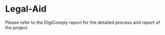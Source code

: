 # Legal-Aid

Please refer to the DigiComply report for the detailed process and report of the project.
